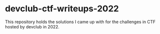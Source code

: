 # devclub-ctf-writeups-2022

This repository holds the solutions I came up with for the challenges in CTF hosted by devclub in 2022.
